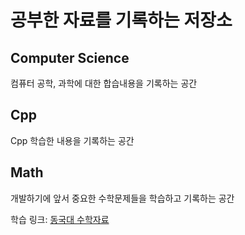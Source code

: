 # 공부한 자료를 기록하는 저장소
## Computer Science
컴퓨터 공학, 과학에 대한 합습내용을 기록하는 공간

## Cpp
Cpp 학습한 내용을 기록하는 공간

## Math
개발하기에 앞서 중요한 수학문제들을 학습하고 기록하는 공간

학습 링크: [동국대 수학자료](http://bigdata.dongguk.ac.kr/lectures/disc_math/_book/)